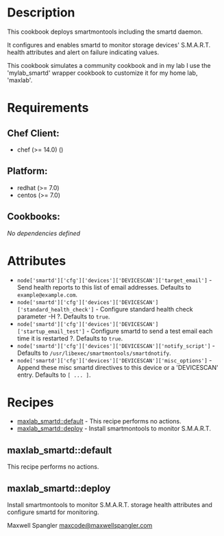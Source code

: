 # Description

This cookbook deploys smartmontools including the smartd daemon.

It configures and enables smartd to monitor storage devices' S.M.A.R.T. health attributes and alert on failure indicating values.

This cookbook simulates a community cookbook and in my lab I use the 'mylab_smartd' wrapper cookbook to customize it for my home lab, 'maxlab'.

# Requirements


## Chef Client:

* chef (>= 14.0) ()

## Platform:

* redhat (>= 7.0)
* centos (>= 7.0)

## Cookbooks:

*No dependencies defined*

# Attributes

* `node['smartd']['cfg']['devices']['DEVICESCAN']['target_email']` - Send health reports to this list of email addresses. Defaults to `example@example.com`.
* `node['smartd']['cfg']['devices']['DEVICESCAN']['standard_health_check']` - Configure standard health check parameter -H ?. Defaults to `true`.
* `node['smartd']['cfg']['devices']['DEVICESCAN']['startup_email_test']` - Configure smartd to send a test email each time it is restarted ?. Defaults to `true`.
* `node['smartd']['cfg']['devices']['DEVICESCAN']['notify_script']` -  Defaults to `/usr/libexec/smartmontools/smartdnotify`.
* `node['smartd']['cfg']['devices']['DEVICESCAN']['misc_options']` - Append these misc smartd directives to this device or a 'DEVICESCAN' entry. Defaults to `[ ... ]`.

# Recipes

* [maxlab_smartd::default](#maxlab_smartddefault) - This recipe performs no actions.
* [maxlab_smartd::deploy](#maxlab_smartddeploy) - Install smartmontools to monitor S.M.A.R.T.

## maxlab_smartd::default

This recipe performs no actions.

## maxlab_smartd::deploy

Install smartmontools to monitor S.M.A.R.T. storage health attributes and configure smartd for monitoring.

Maxwell Spangler maxcode@maxwellspangler.com
